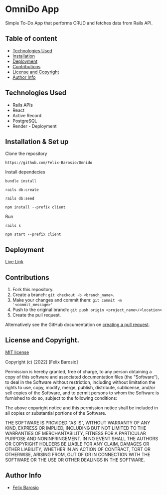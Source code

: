 # OmniDo App

Simple To-Do App that performs CRUD and fetches data from Rails API.

## Table of content

- [Technologies Used](#technologies-used)
- [Installation](#installation--set-up)
- [Deployment](#deployment)
- [Contributions](#contributions)
- [License and Copyright](#license-and-copyright)
- [Author Info](#author-info)

## Technologies Used

- Rails APIs
- React
- Active Record
- PostgreSQL
- Render - Deployment

## Installation & Set up

Clone the repository

```
https://github.com/Felix-Barosio/Omnido
```

Install dependecies

```
bundle install
```

```
rails db:create
```

```
rails db:seed
```

```
npm install --prefix client
```

Run

```
rails s
```

```
npm start --prefix client
```

## Deployment

[Live Link](https://omnido.onrender.com/)

## Contributions

1. Fork this repository.
2. Create a branch: `git checkout -b <branch_name>`.
3. Make your changes and commit them: `git commit -m '<commit_message>'`
4. Push to the original branch: `git push origin <project_name>/<location>`
5. Create the pull request.

Alternatively see the GitHub documentation on [creating a pull request](https://help.github.com/en/github/collaborating-with-issues-and-pull-requests/creating-a-pull-request).

## License and Copyright.

[MIT license](https://opensource.org/licenses/MIT)

Copyright (c) [2022] [Felix Barosio]

Permission is hereby granted, free of charge, to any person obtaining a copy of this software and associated documentation files (the "Software"), to deal in the Software without restriction, including without limitation the rights to use, copy, modify, merge, publish, distribute, sublicense, and/or sell copies of the Software, and to permit persons to whom the Software is furnished to do so, subject to the following conditions:

The above copyright notice and this permission notice shall be included in all copies or substantial portions of the Software.

THE SOFTWARE IS PROVIDED "AS IS", WITHOUT WARRANTY OF ANY KIND, EXPRESS OR IMPLIED, INCLUDING BUT NOT LIMITED TO THE WARRANTIES OF MERCHANTABILITY, FITNESS FOR A PARTICULAR PURPOSE AND NONINFRINGEMENT. IN NO EVENT SHALL THE AUTHORS OR COPYRIGHT HOLDERS BE LIABLE FOR ANY CLAIM, DAMAGES OR OTHER LIABILITY, WHETHER IN AN ACTION OF CONTRACT, TORT OR OTHERWISE, ARISING FROM, OUT OF OR IN CONNECTION WITH THE SOFTWARE OR THE USE OR OTHER DEALINGS IN THE SOFTWARE.

## Author Info

- [Felix Barosio](https://github.com/Felix-Barosio)
